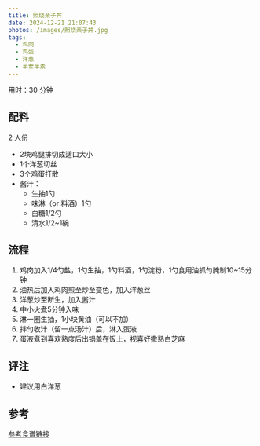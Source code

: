 ```yaml
---
title: 照烧亲子丼
date: 2024-12-21 21:07:43
photos: /images/照烧亲子丼.jpg
tags:
  - 鸡肉
  - 鸡蛋
  - 洋葱
  - 半荤半素
---
```


用时：30 分钟

## 配料

2 人份

- 2块鸡腿排切成适口大小
- 1个洋葱切丝
- 3个鸡蛋打散
- 酱汁：
  - 生抽1勺
  - 味淋（or 料酒）1勺
  - 白糖1/2勺
  - 清水1/2~1碗

<!--more-->

## 流程

1. 鸡肉加入1/4勺盐，1勺生抽，1勺料酒，1勺淀粉，1勺食用油抓匀腌制10~15分钟
2. 油热后加入鸡肉煎至炒至变色，加入洋葱丝
3. 洋葱炒至断生，加入酱汁
4. 中小火煮5分钟入味
5. 淋一圈生抽，1小块黄油（可以不加）
6. 拌匀收汁（留一点汤汁）后，淋入蛋液
7. 蛋液煮到喜欢熟度后出锅盖在饭上，视喜好撒熟白芝麻

## 评注

- 建议用白洋葱

## 参考

[参考食谱链接](https://www.xiaohongshu.com/discovery/item/66c89566000000001d015915?app_platform=ios&app_version=8.66.1&share_from_user_hidden=true&xsec_source=app_share&type=normal&xsec_token=CB9NiHI1eyRUp0qBF9aAjU3VMx2_UsERu9NHalxUF2P14=&author_share=1&xhsshare=WeixinSession&shareRedId=ODpGOERGRTo2NzUyOTgwNjY0OTc7OTk-&apptime=1734756486&share_id=0444c3fbb3ee499a8fd7d06d27c55dc0 "打开参考链接")
